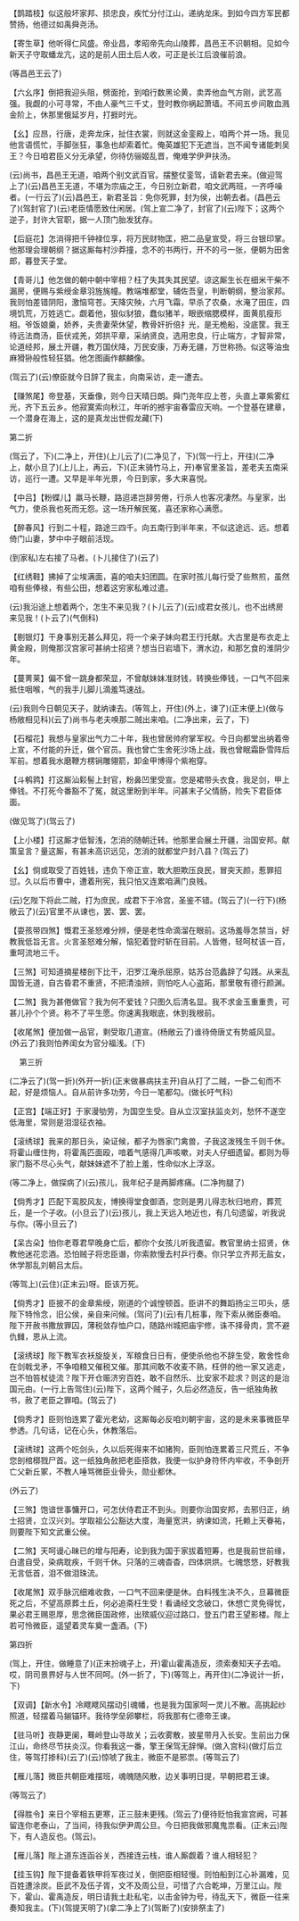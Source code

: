 <!-- { "loadSidebar": true } -->
【鹊踏枝】似这般坏家邦、损忠良，疾忙分付江山，递纳龙床。到如今四方军民都赞扬，他德过如禹舜尧汤。

【寄生草】他听得仁风盛。帝业昌，孝昭帝先向山陵葬，昌邑王不识朝相。见如今新天子守取蟠龙亢，这的是前人田土后人收，可正是长江后浪催前浪。

(等昌邑王云了)

【六幺序】倒把我迎头阻，劈面抢，到咱行数黑论黄，卖弄他血气方刚，武艺高强。我觑的小可寻常，不由人豪气三千丈，登时教你祸起萧墙。不间五步间敢血溅金阶上，休那里俄延岁月，打捱时光。

【幺】应昂，行唐，走奔龙床，扯住衣裳，则就这金銮殿上，咱两个并一场。我见他言语慌忙，手脚张狂，事急也却索着忙。俺英雄犯下无遮当，岂不闻专诸能刺吴王？今日咱君臣义分无承望，你待仿骊姬乱晋，俺难学伊尹扶汤。

(云)尚书，昌邑王无道，咱两个别文武百官。摆整仗銮驾，请新君去来。(做迎驾上了)(云)昌邑王无道，不堪为宗庙之王，今日别立新君，咱文武两班，一齐呼噪者。(一行云了)(云)昌邑王，新君圣旨：免你死罪，封为侯，出朝去者。(昌邑云了)(驾封官了)(云)老臣情愿致仕闲居。(驾上宣二净了，封官了)(云)陛下；这两个逆子，封许大官职，据一人顶门胎发犹存。

【后庭花】怎消得把千钟禄位享，将万民财物匡，把二品皇宣受，将三台银印掌。他那理会理朝纲？据这厮每村沙莽撞，念不的书两行，开不的弓一张，便朝为田舍郎，暮登天子堂。

【青哥儿】他怎做的朝中朝中宰相？枉了失其失其民望。谅这厮生长在细米干柴不漏房，便赐与紫绶金章羽旌旄幢。教端堆都堂，辅佐吾皇，判断朝纲，整治家邦。我则怕差错阴阳，激恼穹苍。天降灾殃，六月飞霜，早杀了农桑，水淹了田庄，四境饥荒，万姓逃亡。觑着他，狠似豺狼，蠢似猪羊，眼嵌缩腮模样，面黄肌瘦形相。爷饭娘羹，娇养，夫贵妻荣休望，教骨奸折倍扌光，是无桅船，没底筐。我王待远法商汤，臣伏戎羌，郊拱平章，采纳贤良，选用忠良，行止端方，才智非常，论道经邦，展土开疆，教万国伏降，万民安康，万寿无疆，万世称扬。似这等油虫麻猾狲般性轻狂猖。他怎图画作麒麟像。

(驾云了)(云)僚臣就今日辞了我主，向南采访，走一遭去。

【赚煞尾】帝登基，天垂像，则今日天晴日朗。舜门尧年应上苍，头直上罩紫雾红光，齐下五云乡。他寂寞索向秋江，年听的撼宇宙春雷应天响。一个登基在建章，一个潜身在海上，这的是真龙出世假龙藏(下)


第二折

(驾云了，下)(二净上，开住)(上儿云了)(二净见了，下)(驾一行上，开往)(二净上，献小旦了)(上儿上，再云，下)(正末骑竹马上，开)奉官里圣旨，差老夫五南采访，巡行一遭。又早是半年光景，今日到家，多大来喜悦。

【中吕】【粉蝶儿】羸马长鞭，路迢递岂辞劳倦，行杀人也客况凄然。与皇家，出气力，使杀我也死而无怨。这一场开解民冤，喜还家称心满愿。

【醉春风】行到二十程，路途三四千。向五南行到半年来，不似这途远、远。想着倚门山妻，梦中中子眼前活现。

(到家私)左右接了马者。(卜儿接住了)(云了)

【红绣鞋】拂掉了尘埃满面，喜的咱夫妇团圆。在家时孩儿每行受了些熬煎，虽然咱有些俸禄，有些公田，想着这穷家私难过遣。

(云)我沿途上想着两个，怎生不来见我？(卜儿云了)(云)成君女孩儿，也不出绣房来见我！(卜云了)(气倒科)

【剔银灯】干身事别无甚么拜见，将一个亲子妹向君王行托献。大古里是布衣走上黄金殿，则俺那汉宫家可甚纳士招贤？想当日岩墙下，渭水边，和那乞食的淮阴少年。

【蔓菁莱】偏不曾一跳身都荣显，不曾献妹妹准财钱，转换些俸钱，一口气不回来抵住咽喉，气的我手儿脚儿滴羞笃速战。

(云)我则今日朝见天子，就纳谏去。(等驾上，开住)(外上，谏了)(正末便上)(做与杨敞相见科)(云了)尚书与老夫唤那二贼出来咱。(二净出来，云了，下)

【石榴花】我想与皇家出气力二十年，我也曾居帅府掌军权。今日向都堂出纳着帝上宣，不付能的升迁，做个官员。我也曾亡生舍死沙场上战，我也曾眠霜卧雪阵后军前。想着我水磨鞭方楞锏雕翎箭，卸金甲博得个紫袍穿。

【斗鹌鹑】打这厮汕鬏髻上封官，粉鼻凹里受宣。您是裙带头衣食，我足剑，甲上俸钱。不打死今番豁不了冤，就这里盼到半年。问甚末子父情肠，险失下君臣体面。

(做见驾了)(驾云了)

【上小楼】打这厮才低智浅，怎消的随朝迁转。他那里会展土开疆，治国安邦。献策呈言？量这厮，有甚未高识远见，怎消的就都堂户封八县？(驾云了)

【幺】倘或取受了百姓钱，违负下帝正宣，敢大胆欺压良民，冒突天颜，惹罪招愆。久以后市曹中，遭着刑宪，我只怕又连累咱满门良贱。

(云)乞陛下将此二贼，打为庶民，成君下于冷宫，圣鉴不错。(驾云了)(一行下)(杨敞云了)(云)官里不从谏也，罢、罢、罢。

【耍孩带四煞】慨君王圣怒难分辨，便是老性命滴溜在眼前。这场羞辱怎禁当，好教我低旨无言。火言圣怒难分解，恼犯着登时斩在目前。人皆倦，轻呵杖该一百，重呵流地三千。

【三煞】可知道摘星楼剖下比干，汨罗江淹杀屈原，姑苏台范蠡辞了勾践。从来乱国皆无道，自古昏君不重贤，不把清浊辨，则怕吃人心盗跖，那里敬有德行颜渊。

【二煞】我为甚倦做官？我为何不爱钱？只图久后清名显。我不求金玉重重贵，可甚儿孙个个贤。称不了平生愿。你速离我眼底，休到我根前。

【收尾煞】便加做一品官，剩受取几道宣。(杨敞云了)谁待倚唐丈有势威风显。(外云了)我则怕养闺女为官分福浅。(下)

　
第三折

(二净云了)(驾一折)(外开一折)(正末做暴病扶主开)自从打了二贼，一卧二旬而不起，好是烦恼人。自从前许多功劳，今日一笔都勾。(做长吁气科)

【正宫】【端正好】于家漫劬劳，为国空生受。自从立汉室扶监炎刘，愁怀不遂空低海里，常则是泪湿征衣袖。

【滚绣球】我来的那日头，染证候，都子为唇家门禽兽，子我这泼残生千则千休。将霍山缠住拘，将霍禹匹面殴，喑着气感得几声咳嗽，对夫人仔细遗留。都则为辱家门豁不尽心头气，献妹妹遮不了脸上羞，性命似水上浮沤。

(等二净上，做探病了)(云)孩儿，我年纪子是两脚疼痛。(二净拘腿了)

【倘秀才】匹配下鸾胶风友，博换得堂食御酒，您则是男儿得志秋归地府，葬荒丘，是一个子收。(小旦云了)(云)孩儿，我上天远入地近也，有几句遗留，听我说与你。(等小旦云了)

【呆古朵】怕你老尊君早晚身亡后，都你个女孩儿听我遗留。教官里纳士招贤，休教他迷花恋酒。恐怕贼子将忠臣谮，你索款慢去村乒行奏。你只学立齐邦无盐女，休学那乱刘朝吕太后。

(等驾上)(云住)(正末云)呀。臣该万死。

【倘秀才】臣披不的金章紫绶，刚道的个诚惶顿首。臣讲不的舞蹈扬尘三叩头，感陛下特怜念，旧公侯，亲自来问候。(驾问了)(云)有几桩事，陛下索从微臣奏咱。陛下开赦书撒放罪囚，薄税敛存恤户口，随路州城把庙宇修，诛不择骨肉，赏不避仇雠，恩从上流。

【滚绣球】陛下教军衣袄旋旋关，军粮食日日有，便使杀他也不辞生受，敢舍性命在剑戟戈矛，不争咱粮又催税又催。那其间敢不收麦不熟，枉併的他一家又逃走，岂不怕笞杖徒流？陛下开仓赈济穷百姓，敢不自然乐、比安家不趁求？则这的是治国元由。(一行上告驾住)(云)陛下，这两个贼子，久后必然造反，告一纸独角赦书，赦了老臣之罪咱。(驾云了)

【倘秀才】臣则怕连累了霍光老幼，这厮每必反咱刘朝宇宙，这的是未来事微臣早参透。几句话，记在心头，休教落后。

【滚绣球】这两个吃剑头，久以后死得来不如猪狗，臣则怕连累着三尺荒丘，不争您剖棺槨戮尸首。这一纸独角赦把老臣搭救，我便一似护身符怀内牢收，不争剖开亡父新丘冢，不教人唾骂微臣业骨头，勋业都休。

(外云了)

【三煞】饱谙世事慵开口，可怎伏侍君正不到头。则要你治国安邦，去邪归正，纳士招贤，立汉兴刘。学取祖公公豁达大度，海量宽洪，纳谏如流，托赖上天眷祐，则要陛下知文武重公侯。

【二煞】天呵谩心昧已的增与阳寿，论到我为国于家拔着短筹，也是我前世前缘，白遣自受，染病耽疾，千则千休。只落的三魂杳杳，四体烘烘。七魄悠悠，好教我无言低首，泪不做泪珠流。

【收尾煞】双手脉沉细难收救，一口气不回来便是休。白料残生决不久，旦幕微臣死之后，不望高原葬土丘，何必追斋枉生受！看诵经文念破口，休想亡灵免得忧，果必君王赐恩厚，思念微臣国政修，出殡威仪迎过路口，登五门君王望影楼。陛上若可怜微臣，遥望着灵车奠一盏酒。(下)


第四折

(驾上，开住，做睡意了)(正末扮魂子上，开)霍山霍禹造反，须索奏知天子去咱。哎，阴司景界好与人世不同呵。(外一折了，下)(等驾上，再开住)(二净说计一折，下)

【双调】【新水令】冷飕飕风摆动引魂幡，也是我为国家呵一灵儿不散。高挑起纱照道，轻摆着马鎆锚环。我待学垒卵攀栏，将我那有仁德帝王谏。

【驻马听】夜静更阑，蓦岭登山寻故关；云收雾散，披星带月入长安。生前出力保江山，命终尽节扶炎汉。你看我这一番，擎王保驾无辞惮。(做入宫科)(做灯后立住，等驾打掺科)(云了)(云)惊唬了我主，微臣不是邪祟。(等驾云了)

【雁儿落】微臣共朝臣难摆班，魂魄随风散，边关事明日提，早朝把君王谏。

(等驾云了)

【得胜令】来日个宰相五更寒，正三鼓未更残。(驾云了)便待贬怕我宣宫阙，可甚留连你老泰山，了当间，待我似伊尹周公旦。今日把我做邪魔鬼祟看。(正末云)陛下，有人造反也。(驾云)。

【雁儿落】陛上道东连函谷关，西接连云栈，谁人厮觑着？谁人相轻犯？

【挂玉钩】陛下提备着铁甲将军夜过关，倒把臣相轻慢。则怕船到江心补漏难，见百姓遭涂炭。臣武不及伍子胥，文不及周公旦，可惜了六合乾坤，万里江山。陛下，霍山、霍禹造反，明日请我土赴私宅，以击金钟为号，待乱天下，微臣一往来奏知我主。(下)(驾提天明了)(拿二净上了)(驾断了)(安排祭主了)

